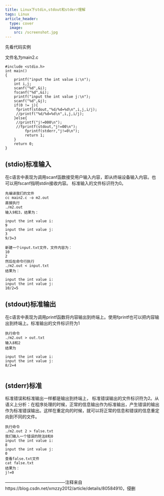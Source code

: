```yaml
---
title: Linux下stdin,stdout和stderr理解
tags: Linux
article_header:
  type: cover
  image:
    src: /screenshot.jpg
---
```


先看代码实例

文件名为main2.c

```
#include <stdio.h>
int main()
{
    printf("input the int value i:\n");
    int i,j;
    scanf("%d",&i);
    fscanf("%d",&i);
    printf("input the int value j:\n");
    scanf("%d",&j);
    if(0 != j){
	 fprintf(stdout,"%d/%d=%d\n",i,j,i/j);
     //printf("%d/%d=%d\n",i,j,i/j);
    }else{
	 //printf("j!=000\n");
	 //fprintf(stdout,"j!=00\n");
         fprintf(stderr,"j!=0\n");
         return 1;
    }
    return 0;
}
```

## (stdio)标准输入

  在c语言中表现为调用scanf函数接受用户输入内容，即从终端设备输入内容。也可以用fscanf指明stdin接收内容。 标准输入的文件标识符为0。

```
先编译我们的文件
cc main2.c -o m2.out
直接执行
./m2.out
输入9和3，结果为：

input the int value i:
9
input the int value j:
3
9/3=3

新建一个input.txt文件，文件内容为：
10
2
然后在命令行执行
./m2.out < input.txt
结果为：

input the int value i:
input the int value j:
10/2=5

```



## (stdout)标准输出

在c语言中表现为调用printf函数将内容输出到终端上。使用fprintf也可以把内容输出到终端上。标准输出的文件标识符为1

```
执行命令
./m2.out > out.txt
输入8和2
结果为

input the int value i:
input the int value j:
8/2=4


```



## (stderr)标准

标准错误和标准输出一样都是输出到终端上， 标准错误输出的文件标识符为2。从语义上分析：在程序处理的时候，正常的信息输出作为标准输出，产生错误的输出作为标准错误输出。这样在重定向的时候，就可以将正常的信息和错误的信息重定向到不同的文件。

```
执行命令
./m2.out 2 > false.txt 
我们输入一个错误的除法8和0
input the int value i:
8
input the int value j:
0
查看false.txt文件
cat false.txt
结果为：
j!=0
```

——————————————注释来自https://blog.csdn.net/xmzzy2012/article/details/80584910，侵删
